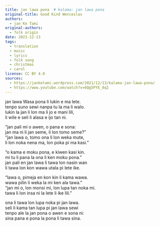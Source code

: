 ```yaml
---
title: jan lawa pona  # kalama: jan lawa pona
original-title: Good Kind Wenceslas
authors:
  - jan Ke Tami
original-authors:
  - folk origin
date: 2021-12-13
tags:
  - translation
  - music
  - lyrics
  - folk song
  - christmas
  - carol
license: CC BY 4.0
sources:
  - https://janketami.wordpress.com/2021/12/13/kalama-jan-lawa-pona/
  - https://www.youtube.com/watch?v=6Qg5PYE_8qI
---
```


jan lawa Wasa pona li lukin e ma lete.  \
tenpo suno sewi nanpa tu la ma li walo.  \
lukin la jan li lon ma li jo e mani lili,  \
li wile e seli li alasa e ijo tan ni.

“jan pali mi o awen, o pana e sona:  \
jan ma ni li jan seme, li lon tomo seme?”  \
“jan lawa o, tomo ona li lon weka mute,  \
li lon noka nena ma, lon poka pi ma kasi.”

“o kama e moku pona, e kiwen kasi kin.  \
mi tu li pana la ona li ken moku pona.”  \
jan pali en jan lawa li tawa lon nasin wan  \
li tawa lon kon wawa utala pi lete ike.

“lawa o, pimeja en kon kin li kama wawa.  \
wawa pilin li weka la mi ken ala tawa.”  \
“jan mi o, lon monsi mi, lon lupa tan noka mi.  \
tawa li lon insa ni la lete li ike lili.”

ona li tawa lon lupa noka pi jan lawa.  \
seli li kama tan lupa pi jan lawa sewi  \
tenpo ale la jan pona o awen e sona ni:  \
sina pana e pona la pona li tawa sina.
